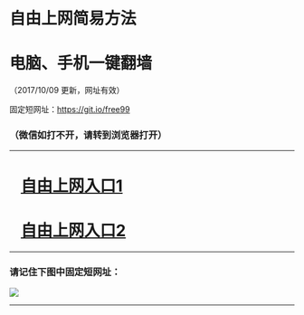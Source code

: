 ﻿# 自由上网简易方法

# 电脑、手机一键翻墙

（2017/10/09 更新，网址有效）

固定短网址：https://git.io/free99

### （微信如打不开，请转到浏览器打开）


***





# &nbsp;&nbsp; <a href="http://ft577629685.fwq-tz-1001.info/fwqtz01.html?t=10090011661 " target="_blank">自由上网入口1</a>
# &nbsp;&nbsp; <a href="http://ft668329673.fwq-tz-1002.info/fwqtz02.html?t=100900126457 " target="_blank">自由上网入口2</a>
***

### 请记住下图中固定短网址：

<img src="https://s3-us-west-2.amazonaws.com/fwq-1001/yjfq-20170905okok.png" /> 


***

